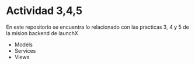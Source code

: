 # Actividad 3,4,5

En este repositorio se encuentra lo relacionado con las practicas 3, 4 y 5 de la mision backend de launchX

- Models
- Services
- Views